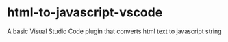 # html-to-javascript-vscode
A basic Visual Studio Code plugin that converts html text to javascript string
